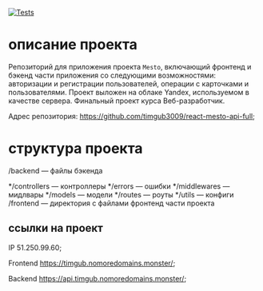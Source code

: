 [![Tests](https://github.com/yandex-praktikum/react-mesto-api-full-gha/actions/workflows/tests.yml/badge.svg)](https://github.com/yandex-praktikum/react-mesto-api-full-gha/actions/workflows/tests.yml)

# описание проекта
Репозиторий для приложения проекта `Mesto`, включающий фронтенд и бэкенд части приложения со следующими возможностями: авторизации и регистрации пользователей, операции с карточками и пользователями. Проект выложен на облаке Yandex, используемом в качестве сервера. Финальный проект курса Веб-разработчик.  

Адрес репозитория: https://github.com/timgub3009/react-mesto-api-full; 

# структура проекта

/backend — файлы бэкенда

*/controllers — контроллеры
*/errors — ошибки
*/middlewares — мидлвары
*/models — модели
*/routes — роуты
*/utils — конфиги
/frontend — директория с файлами фронтенд части проекта

## ссылки на проект

IP 51.250.99.60;

Frontend https://timgub.nomoredomains.monster/;

Backend https://api.timgub.nomoredomains.monster/;


